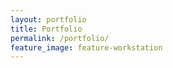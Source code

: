 ```yaml
---
layout: portfolio
title: Portfolio
permalink: /portfolio/
feature_image: feature-workstation
---
```


